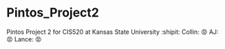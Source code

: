 # Pintos_Project2
Pintos Project 2 for CIS520 at Kansas State University
:shipit:
Collin: :rage:
AJ: :rage:
Lance: :rage:
